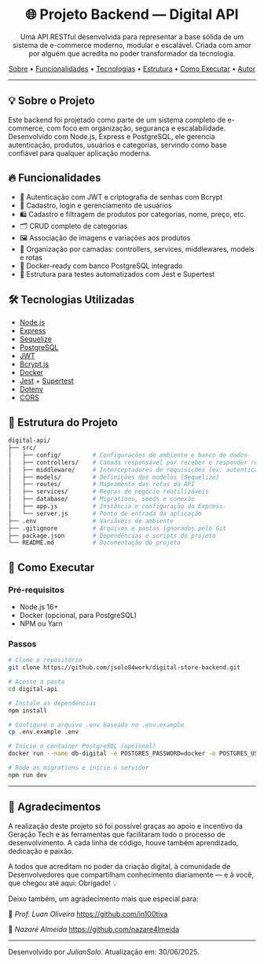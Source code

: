 <h1 align="center">
  🌐 Projeto Backend — Digital API
</h1>

<p align="center">
  Uma API RESTful desenvolvida para representar a base sólida de um sistema de e-commerce moderno, modular e escalável. Criada com amor por alguém que acredita no poder transformador da tecnologia.
</p>

<p align="center">
  <a href="#-sobre-o-projeto">Sobre</a> •
  <a href="#-funcionalidades">Funcionalidades</a> •
  <a href="#-tecnologias-utilizadas">Tecnologias</a> •
  <a href="#-estrutura-do-projeto">Estrutura</a> •
  <a href="#-como-executar">Como Executar</a> •
  <a href="#-autor">Autor</a>
</p>

---

## 💡 Sobre o Projeto

Este backend foi projetado como parte de um sistema completo de e-commerce, com foco em organização, segurança e escalabilidade. Desenvolvido com Node.js, Express e PostgreSQL, ele gerencia autenticação, produtos, usuários e categorias, servindo como base confiável para qualquer aplicação moderna.


## 🔥 Funcionalidades

- 🔐 Autenticação com JWT e criptografia de senhas com Bcrypt
- 👤 Cadastro, login e gerenciamento de usuários
- 🛍 Cadastro e filtragem de produtos por categorias, nome, preço, etc.
- 🗂 CRUD completo de categorias
- 🖼 Associação de imagens e variações aos produtos
- 🧱 Organização por camadas: controllers, services, middlewares, models e rotas
- 🐳 Docker-ready com banco PostgreSQL integrado
- 🧪 Estrutura para testes automatizados com Jest e Supertest


## 🛠 Tecnologias Utilizadas

- [Node.js](https://nodejs.org/)  
- [Express](https://expressjs.com/)  
- [Sequelize](https://sequelize.org/)  
- [PostgreSQL](https://www.postgresql.org/)  
- [JWT](https://jwt.io/)  
- [Bcrypt.js](https://github.com/dcodeIO/bcrypt.js)  
- [Docker](https://www.docker.com/)  
- [Jest](https://jestjs.io/) + [Supertest](https://github.com/visionmedia/supertest)  
- [Dotenv](https://www.npmjs.com/package/dotenv)  
- [CORS](https://developer.mozilla.org/pt-BR/docs/Web/HTTP/CORS)  


## 📁 Estrutura do Projeto

```bash
digital-api/
├── src/
│   ├── config/         # Configurações de ambiente e banco de dados
│   ├── controllers/    # Camada responsável por receber e responder requisições
│   ├── middleware/     # Interceptadores de requisições (ex: autenticação)
│   ├── models/         # Definições dos modelos (Sequelize)
│   ├── routes/         # Mapeamento das rotas da API
│   ├── services/       # Regras de negócio reutilizáveis
│   ├── database/       # Migrations, seeds e conexão
│   ├── app.js          # Instância e configuração do Express
│   └── server.js       # Ponto de entrada da aplicação
├── .env                # Variáveis de ambiente
├── .gitignore          # Arquivos e pastas ignorados pelo Git
├── package.json        # Dependências e scripts do projeto
└── README.md           # Documentação do projeto
```

## 🚀 Como Executar

### Pré-requisitos

- Node.js 16+
- Docker (opcional, para PostgreSQL)
- NPM ou Yarn

### Passos

```bash
# Clone o repositório
git clone https://github.com/jsolo84work/digital-store-backend.git

# Acesse a pasta
cd digital-api

# Instale as dependências
npm install

# Configure o arquivo .env baseado no .env.example
cp .env.example .env

# Inicie o container PostgreSQL (opcional)
docker run --name db-digital -e POSTGRES_PASSWORD=docker -e POSTGRES_USER=docker -e POSTGRES_DB=digital_db -p 5432:5432 -d postgres

# Rode as migrations e inicie o servidor
npm run dev
```

---

## 🙏 Agradecimentos

A realização deste projeto só foi possível graças ao apoio e incentivo da Geração Tech e às ferramentas que facilitaram todo o processo de desenvolvimento. A cada linha de código, houve também aprendizado, dedicação e paixão.

A todos que acreditam no poder da criação digital, à comunidade de Desenvolvedores que compartilham conhecimento diariamente — e à você, que chegou até aqui: Obrigado! 💡

Deixo também, um agradecimento mais que especial para:

👏  *Prof. Luan Oliveira*
    https://github.com/in100tiva

👏  *Nazaré Almeida*
    https://github.com/nazare4lmeida

---

Desenvolvido por *JulianSolo*.
Atualização em: 30/06/2025.
